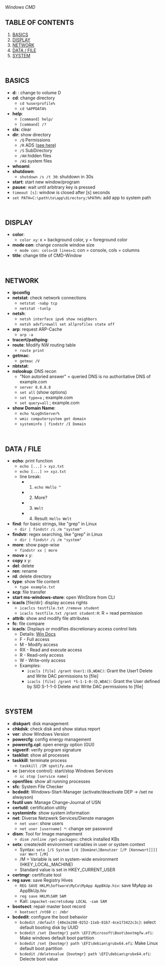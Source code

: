 *Windows CMD*

## TABLE OF CONTENTS
1. [BASICS](https://github.com/p-arrow/Red-Blue-Guide/blob/main/OperatingSystem/Windows%20CLI%20(CMD).md#basics)
2. [DISPLAY](https://github.com/p-arrow/Red-Blue-Guide/blob/main/OperatingSystem/Windows%20CLI%20(CMD).md#display)
3. [NETWORK](https://github.com/p-arrow/Red-Blue-Guide/blob/main/OperatingSystem/Windows%20CLI%20(CMD).md#network)
4. [DATA / FILE](https://github.com/p-arrow/Red-Blue-Guide/blob/main/OperatingSystem/Windows%20CLI%20(CMD).md#data--file)
5. [SYSTEM](https://github.com/p-arrow/Red-Blue-Guide/blob/main/OperatingSystem/Windows%20CLI%20(CMD).md#system)

<br />

## BASICS
- **d:** : change to volume D
- **cd**: change directory
   - `cd %userprofile%`
   - `cd %APPDATA%`
- **help**:
   - `[command] help/` 
   - `[command] /?`
- **cls**: clear
- **dir**: show directory
   - `/Q` Permissions
   - `/R` ADS ([see here](https://github.com/p-arrow/Red-Blue-Guide/blob/main/X_RedTeamOthers/Alternate%20Data%20Stream%20(ADS).md))
   - `/S` SubDirectory
   - `/AH` hidden files
   - `/AS` system files
- **whoami**: 
- **shutdown**:
   - `shutdown /s /t 30`: shutdown in 30s
- **start**: start new window/program 
- **pause**: wait until arbitrary key is pressed 
- `timeout [s]`: window is closed after [s] seconds 
- `set PATH=C:\path\to\app\directory;%PATH%`: add app to system path 

<br />

## DISPLAY
- **color**:
   - `color xy`: x = background color, y = foreground color
- **mode con**: change console window size
   - `mode con: cols=18 lines=1`: con = console, cols = columns
- **title**: change title of CMD-Window

<br />

## NETWORK
- **ipconfig**
- **netstat**: check network connections 
   - `netstat -nabp tcp`
   - `netstat -tunlp`
- **netsh**: 
   - `netsh interface ipv6 show neighbors`
   - `netsh advfirewall set allprofiles state off`
- **arp**: request ARP-Cache
   - `arp -a`
- **tracert/pathping**: 
- **route**: Modify NW routing table
   - `route print`
- **getmac**: 
   - `getmac /V`
- **nbtstat**: 
- **nslookup**: DNS recon
   - "Non autoried answer" = queried DNS is no authoritative DNS of example.com
   - `server 8.8.8.8`
   - `set all` (show options)
   - `set type=a` ; example.com
   - `set query=all` ; example.com
- **show Domain Name**:
   - `echo %LogOnServer%`
   - `wmic computersystem get domain`
   - `systeminfo | findstr /I Domain`

<br />

## DATA / FILE
- **echo**: print function
   - `echo [...] > xyz.txt`
   - `echo [...] >> xyz.txt`
   - line break: 
     - 1) `echo Hello ^`
     - 2) More?
     - 3) `Welt`
     - 4) Result: `Hello Welt`
- **find**: for basic strings, like "grep" in Linux 
   - `dir | findstr /i /m "system"`
- **findstr**: regex searching, like "grep" in Linux
   - `dir | findstr /i /m "system"`
- **more**: show page-wise 
   - `findstr xx | more`
- **move** x y: 
- **copy** x y: 
- **del**: delete 
- **ren**: rename
- **rd**: delete directory 
- **type**: show file content
   - `type example.txt`
- **scp**: file transfer
- **start ms-windows-store**:  open WinStore from CLI
- **icacls** [file/dir]: display access rights 
   - `icaclcs testfile.txt /remove student`
   - `icacls testfile.txt /grant student:R`: R = read permission
- **attrib**: show and modify file attributes
- **fc**: file compare
- **icacls**: Displays or modifies discretionary access control lists
   - Details: [Win Docs](https://docs.microsoft.com/en-us/windows-server/administration/windows-commands/icacls)
   - F - Full access
   - M - Modify access
   - RX - Read and execute access
   - R - Read-only access
   - W - Write-only access
   - Examples:
      - `icacls [file] /grant User1:(D,WDAC)`: Grant the User1 Delete and Write DAC permissions to [file]
      - `icacls [file] /grant *S-1-1-0:(D,WDAC)`: Grant the User defined by SID S-1-1-0 Delete and Write DAC permissions to [file]

<br />

## SYSTEM
- **diskpart**: disk management
- **chkdsk**: check disk and show status report 
- **ver**: show Windows Version
- **powercfg**: config energy management
- **powercfg.cpl**: open energy option (GUI)
- **sigverif**: verify program signature
- **tasklist**: show all processes
- **taskkill**: terminate process 
   - `taskkill /IM spotify.exe` 
- **sc** (service control): start/stop Windows Services
   - `sc stop [service name]`
- **openfiles**: show all running processes 
- **sfc**: System File Checker
- **bcdedit**: Windows-Start-Manager (activate/deactivate DEP -> /set nx alwayson)
- **fsutil usn**: Manage Change-Journal of USN
- **certutil**: certification utility
- **systeminfo**: show system information
- **net**: Diverse Netzwerk Services/Dienste managen
   - `net user`: show users 
   - `net user [username] *`: change ser password 
- **dism**: Tool for Image management
   - `dism /online /get-packages`: check installed KBs
- **setx**: create/edit environment variables in user or system context 
   - Syntax: `setx [/S System [/U [Domäne\]Benutzer [/P [Kennwort]]]] var Wert [/M]`
   - /M =  Variable is set in system-wide environment (HKEY_LOCAL_MACHINE)
   - Standard value is set in HKEY_CURRENT_USER
- **certmgr**: certificate tool
- **reg save**: save Registry Hives
   - `REG SAVE HKLM\Software\MyCo\MyApp AppBkUp.hiv`: save MyApp as AppBkUp.hiv
   - `reg save HKLM\SAM SAM`
   - Kali: `impacket-secretsdump LOCAL -sam SAM`
- **bootsect**: repair master boot record
   - `bootsect /nt60 c: /mbr`
- **bcdedit**: configure the boot behavior
   - `bcdedit /default {40e2e288-0252-11eb-81b7-4ce173422c3c}`: select default booting disk by UUID
   - `bcdedit /set {bootmgr} path \EFI\Microsoft\Boot\bootmgfw.efi`: Make windows default boot partition
   - `bcdedit /set {bootmgr} path \EFI\debian\grubx64.efi`: Make Linux default boot partition
   - `bcdedit /deletevalue {bootmgr} path \EFI\debian\grubx64.efi`: Delecte boot value
